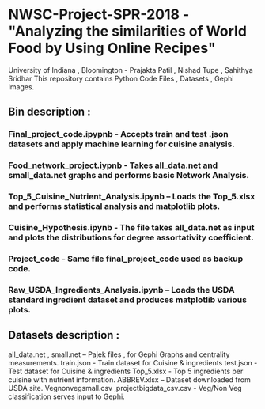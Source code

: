 # NWSC-Project-SPR-2018 - "Analyzing the similarities of World Food by Using Online Recipes"
University of Indiana , Bloomington - 
Prajakta Patil , Nishad Tupe , Sahithya Sridhar 
This repository contains Python Code Files , Datasets , Gephi Images. 

## Bin description :

### Final_project_code.ipypnb - Accepts train and test .json datasets and apply machine learning for cuisine analysis. 
### Food_network_project.iypnb - Takes all_data.net and small_data.net graphs and performs basic Network Analysis.
### Top_5_Cuisine_Nutrient_Analysis.ipynb – Loads the Top_5.xlsx and performs statistical analysis and matplotlib plots.  
### Cuisine_Hypothesis.ipynb - The file takes all_data.net as input and plots the distributions for degree assortativity coefficient.
### Project_code - Same file final_project_code used as backup code. 
### Raw_USDA_Ingredients_Analysis.ipynb – Loads the USDA standard ingredient dataset and produces matplotlib various plots.

## Datasets description :
all_data.net , small.net – Pajek files , for Gephi Graphs and centrality measurements.
train.json - Train dataset for Cuisine & ingredients 
test.json - Test dataset for Cuisine & ingredients
Top_5.xlsx - Top 5 ingredients per cuisine with nutrient information.
ABBREV.xlsx – Dataset downloaded from USDA site.
Vegnonvegsmall.csv ,projectbigdata_csv.csv - Veg/Non Veg classification serves input to Gephi.

